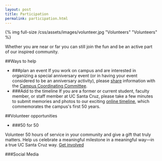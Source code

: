 ```yaml
---
layout: post
title: Participation
permalink: participation.html
---
```

{% img full-size /css/assets/images/volunteer.jpg "Volunteers" "Volunteers" %}

Whether you are near or far you can still join the fun and be an active part of our inspired community.

##Ways to help

- ###plan an event
 If you work on campus and are interested in organizing a special anniversary event (or in having your event considered to be an anniversary activity), please [share](http://50years.ucsc.edu/events/event-form/index.html) information with the [Campus Coordinating Committee](/committees/campus-committee.html). 
- ###Add to the timeline
 If you are a former or current student, faculty member, or staff member at UC Santa Cruz, please take a few minutes to submit memories and photos to our exciting [online timeline](), which commemorates the campus's first 50 years.
 
##Volunteer opportunities

- ###50 for 50

Volunteer 50 hours of service in your community and give a  gift that truly matters. Help us celebrate a meaningful milestone in a meaningful way—in a true UC Santa Cruz way. [Get involved](http://50for50.ucsc.edu)

###Social Media

<div class="tagboard-embed" tgb-slug="ucscalumni/191639" tgb-auto-load="true"></div>
<script src="https://tagboard.com/public/js/embed.js"></script>